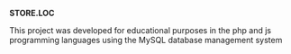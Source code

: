 **STORE.LOC**

 This project was developed for educational purposes in the php and js programming languages using the MySQL database management system